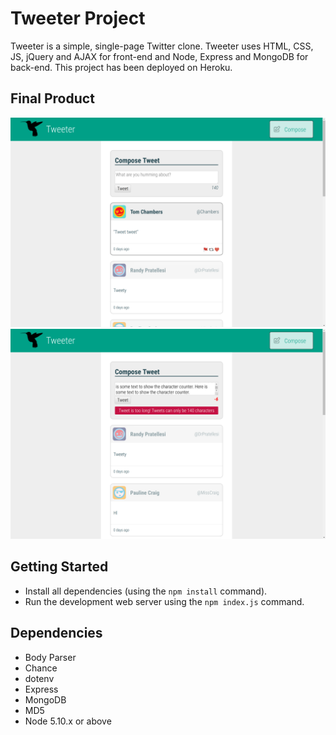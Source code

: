 # Tweeter Project

Tweeter is a simple, single-page Twitter clone. Tweeter uses HTML, CSS, JS, jQuery and AJAX for front-end and Node, Express and MongoDB for back-end. This project has been deployed on Heroku.

## Final Product

![Home page with CSS transitions](https://github.com/geoffmphillips/tweeter/blob/master/docs/csstransition.png)
![Relevant error messages pop down](https://github.com/geoffmphillips/tweeter/blob/master/docs/error.png)

## Getting Started

- Install all dependencies (using the ```npm install``` command).
- Run the development web server using the ```npm index.js``` command.

## Dependencies

- Body Parser
- Chance
- dotenv
- Express
- MongoDB
- MD5
- Node 5.10.x or above
